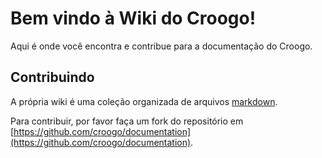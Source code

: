 # Bem vindo à Wiki do Croogo!

Aqui é onde você encontra e contribue para a documentação do Croogo.

## Contribuindo

A própria wiki é uma coleção organizada de arquivos [markdown](http://daringfireball.net/projects/markdown/).

Para contribuir, por favor faça um fork do repositório em [https://github.com/croogo/documentation](https://github.com/croogo/documentation).
